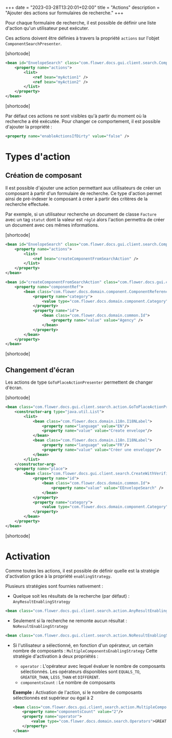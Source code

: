 +++
date = "2023-03-28T13:20:01+02:00"
title = "Actions"
description = "Ajouter des actions sur formulaires de recherche."
+++

Pour chaque formulaire de recherche, il est possible de définir une liste d'action qu'un utilisateur peut exécuter.

Ces actions doivent être définies à travers la propriété  ``actions`` sur l'objet `ComponentSearchPresenter`. 

[shortcode]
```xml
<bean id="EnvelopeSearch" class="com.flower.docs.gui.client.search.ComponentSearchPresenter" scope="prototype">
	<property name="actions">
		<list>
			<ref bean="myAction1" />
			<ref bean="myAction2" />
		</list>
	</property>
</bean>
```
[shortcode]


Par défaut ces actions ne sont visibles qu'à partir du moment où la recherche a été exécutée. Pour changer ce comportement, il est possible d'ajouter la propriété :   

```xml
<property name="enableActionsIfDirty" value="false" />
```

# Types d'action		

## Création de composant

Il est possible d'ajouter une action permettant aux utilisateurs de créer un composant à partir d'un formulaire de recherche. 
Ce type d'action permet ainsi de pré-indexer le composant à créer à partir des critères de la recherche effectuée. 

Par exemple, si un utilisateur recherche un document de classe ``Facture`` avec un tag ``statut`` dont la valeur est ``réglé`` alors l'action permettra de créer un document avec ces mêmes informations. 


[shortcode]
```xml
<bean id="EnvelopeSearch" class="com.flower.docs.gui.client.search.ComponentSearchPresenter" scope="prototype">
	<property name="actions">
		<list>
			<ref bean="createComponentFromSearchAction" />
		</list>
	</property>
</bean>

<bean id="createComponentFromSearchAction" class="com.flower.docs.gui.client.search.action.ComponentCreationActionPresenter">
	<property name="componentRef">
		<bean class="com.flower.docs.domain.component.ComponentReference">
			<property name="category">
				<value type="com.flower.docs.domain.component.Category">FOLDER</value>
			</property>
			<property name="id">
				<bean class="com.flower.docs.domain.common.Id">
					<property name="value" value="Agency" />
				</bean>
			</property>
		</bean>
	</property>
</bean>
```
[shortcode]

		
##  Changement d'écran 

Les actions de type ``GoToPlaceActionPresenter`` permettent de changer d'écran.


[shortcode]
```xml
<bean class="com.flower.docs.gui.client.search.action.GoToPlaceActionPresenter">
	<constructor-arg type="java.util.List">
		<list>
			<bean class="com.flower.docs.domain.i18n.I18NLabel">
				<property name="language" value="EN"/>
				<property name="value" value="Create envelope"/>
			</bean>
			<bean class="com.flower.docs.domain.i18n.I18NLabel">
				<property name="language" value="FR"/>
				<property name="value" value="Créer une enveloppe"/>
			</bean>
		</list>
	</constructor-arg>
	<property name="place">
		<bean class="com.flower.docs.gui.client.search.CreateWithVerificationPlace">
			<property name="id">
				<bean class="com.flower.docs.domain.common.Id">
					<property name="value" value="EEnvelopeSearch" />
				</bean>
			</property>
			<property name="category">
				<value type="com.flower.docs.domain.component.Category">TASK</value>
			</property>
		</bean>
	</property>
</bean>
```
[shortcode]


# Activation

Comme toutes les actions, il est possible de définir quelle est la stratégie d'activation grâce à la propriété ``enablingStrategy``. 

Plusieurs stratégies sont fournies nativement : 

* Quelque soit les résultats de la recherche (par défaut) : ``AnyResultEnablingStrategy``

```xml 
<bean class="com.flower.docs.gui.client.search.action.AnyResultEnablingStrategy" />
```

* Seulement si la recherche ne remonte aucun résultat : ``NoResultEnablingStrategy``

```xml 
<bean class="com.flower.docs.gui.client.search.action.NoResultEnablingStrategy" />
```

	
* Si l'utilisateur a sélectionné, en fonction d'un opérateur, un certain nombre de composants : ``MultipleComponentsEnablingStrategy``
Cette stratégie d'activation à deux propriétés : 
 
	* ``operator`` : L'opérateur avec lequel évaluer le nombre de composants sélectionnés. Les opérateurs disponibles sont ``EQUALS_TO``, ``GREATER_THAN``, ``LESS_THAN`` et ``DIFFERENT``.
	* ``componentsCount`` : Le nombre de composants 

	__Exemple :__ Activation de l'action, si le nombre de composants sélectionnés est supérieur ou égal à 2   
	
	```xml 
	<bean class="com.flower.docs.gui.client.search.action.MultipleComponentsEnablingStrategy">
		<property name="componentsCount" value="2"/>
		<property name="operator">
			<value type="com.flower.docs.domain.search.Operators">GREATER_THAN</value>
		</property>
	</bean>
	```